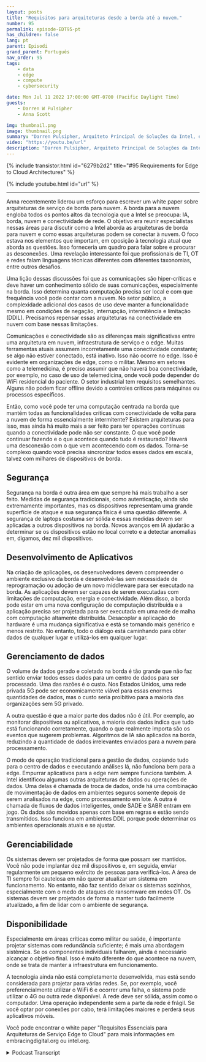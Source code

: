 ```yaml
---
layout: posts
title: "Requisitos para arquiteturas desde a borda até a nuvem."
number: 95
permalink: episode-EDT95-pt
has_children: false
lang: pt
parent: Episodi
grand_parent: Português
nav_order: 95
tags:
    - data
    - edge
    - compute
    - cybersecurity

date: Mon Jul 11 2022 17:00:00 GMT-0700 (Pacific Daylight Time)
guests:
    - Darren W Pulsipher
    - Anna Scott

img: thumbnail.png
image: thumbnail.png
summary: "Darren Pulsipher, Arquiteto Principal de Soluções da Intel, e Dra. Anna Scott, Arquiteta Principal de Borda de Setor Público, discutem os requisitos essenciais para arquiteturas de serviços da borda à nuvem."
video: "https://youtu.be/url"
description: "Darren Pulsipher, Arquiteto Principal de Soluções da Intel, e Dra. Anna Scott, Arquiteta Principal de Borda de Setor Público, discutem os requisitos essenciais para arquiteturas de serviços da borda à nuvem."
---
```


<div>
{% include transistor.html id="6279b2d2" title="#95 Requirements for Edge to Cloud Architectures" %}

{% include youtube.html id="url" %}
</div>

---

Anna recentemente liderou um esforço para escrever um white paper sobre arquiteturas de serviço de borda para nuvem. A borda para a nuvem engloba todos os pontos altos da tecnologia que a Intel se preocupa: IA, borda, nuvem e conectividade de rede. O objetivo era reunir especialistas nessas áreas para discutir como a Intel aborda as arquiteturas de borda para nuvem e como essas arquiteturas podem se conectar à nuvem. O foco estava nos elementos que importam, em oposição à tecnologia atual que aborda as questões. Isso forneceria um quadro para falar sobre e procurar as desconexões. Uma revelação interessante foi que profissionais de TI, OT e redes falam linguagens técnicas diferentes com diferentes taxonomias, entre outros desafios.

Uma lição dessas discussões foi que as comunicações são hiper-críticas e deve haver um conhecimento sólido de suas comunicações, especialmente na borda. Isso determina quanta computação precisa ser local e com que frequência você pode contar com a nuvem. No setor público, a complexidade adicional dos casos de uso deve manter a funcionalidade mesmo em condições de negação, interrupção, intermitência e limitação (DDIL). Precisamos repensar essas arquiteturas na conectividade em nuvem com base nessas limitações.

Comunicações e conectividade são as diferenças mais significativas entre uma arquitetura em nuvem, infraestrutura de serviço e o edge. Muitas ferramentas atuais assumem incorretamente uma conectividade constante; se algo não estiver conectado, está inativo. Isso não ocorre no edge. Isso é evidente em organizações de edge, como o militar. Mesmo em setores como a telemedicina, é preciso assumir que não haverá boa conectividade, por exemplo, no caso de uso de telemedicina, onde você pode depender do WiFi residencial do paciente. O setor industrial tem requisitos semelhantes. Alguns não podem ficar offline devido a controles críticos para máquinas ou processos específicos.

Então, como você pode ter uma computação centrada na borda que mantém todas as funcionalidades críticas com conectividade de volta para a nuvem de forma essencialmente intermitente? Existem arquiteturas para isso, mas ainda há muito mais a ser feito para ter operações contínuas quando a conectividade pode não ser constante. O que você pode continuar fazendo e o que acontece quando tudo é restaurado? Haverá uma desconexão com o que vem acontecendo com os dados. Torna-se complexo quando você precisa sincronizar todos esses dados em escala, talvez com milhares de dispositivos de borda.

## Segurança

Segurança na borda é outra área em que sempre há mais trabalho a ser feito. Medidas de segurança tradicionais, como autenticação, ainda são extremamente importantes, mas os dispositivos representam uma grande superfície de ataque e sua segurança física é uma questão diferente. A segurança de laptops costuma ser sólida e essas medidas devem ser aplicadas a outros dispositivos na borda. Novos avanços em IA ajudarão a determinar se os dispositivos estão no local correto e a detectar anomalias em, digamos, dez mil dispositivos.

## Desenvolvimento de Aplicativos

Na criação de aplicações, os desenvolvedores devem compreender o ambiente exclusivo da borda e desenvolvê-las sem necessidade de reprogramação ou adoção de um novo middleware para ser executado na borda. As aplicações devem ser capazes de serem executadas com limitações de computação, energia e conectividade. Além disso, a borda pode estar em uma nova configuração de computação distribuída e a aplicação precisa ser projetada para ser executada em uma rede de malha com computação altamente distribuída. Desacoplar a aplicação do hardware é uma mudança significativa e está se tornando mais genérico e menos restrito. No entanto, todo o diálogo está caminhando para obter dados de qualquer lugar e utilizá-los em qualquer lugar.

## Gerenciamento de dados

O volume de dados gerado e coletado na borda é tão grande que não faz sentido enviar todos esses dados para um centro de dados para ser processado. Uma das razões é o custo. Nos Estados Unidos, uma rede privada 5G pode ser economicamente viável para essas enormes quantidades de dados, mas o custo seria proibitivo para a maioria das organizações sem 5G privado.

A outra questão é que a maior parte dos dados não é útil. Por exemplo, ao monitorar dispositivos ou aplicativos, a maioria dos dados indica que tudo está funcionando corretamente, quando o que realmente importa são os eventos que sugerem problemas. Algoritmos de IA são aplicados na borda, reduzindo a quantidade de dados irrelevantes enviados para a nuvem para processamento.

O modo de operação tradicional para a gestão de dados, copiando tudo para o centro de dados e executando análises lá, não funciona bem para a edge. Empurrar aplicativos para a edge nem sempre funciona também. A Intel identificou algumas outras arquiteturas de dados ou operações de dados. Uma delas é chamada de troca de dados, onde há uma combinação de movimentação de dados em ambientes seguros somente depois de serem analisados na edge, como processamento em lote. A outra é chamada de fluxos de dados inteligentes, onde SADE e SABR entram em jogo. Os dados são movidos apenas com base em regras e estão sendo transmitidos. Isso funciona em ambientes DDIL porque pode determinar os ambientes operacionais atuais e se ajustar.

## Gerenciabilidade

Os sistemas devem ser projetados de forma que possam ser mantidos. Você não pode implantar dez mil dispositivos e, em seguida, enviar regularmente um pequeno exército de pessoas para verificá-los. A área de TI sempre foi cautelosa em não querer atualizar um sistema em funcionamento. No entanto, não faz sentido deixar os sistemas sozinhos, especialmente com o medo de ataques de ransomware em redes OT. Os sistemas devem ser projetados de forma a manter tudo facilmente atualizado, a fim de lidar com o ambiente de segurança.

## Disponibilidade

Especialmente em áreas críticas como militar ou saúde, é importante projetar sistemas com redundância suficiente; é mais uma abordagem sistêmica. Se os componentes individuais falharem, ainda é necessário alcançar o objetivo final. Isso é muito diferente do que acontece na nuvem, onde se trata de manter a infraestrutura em funcionamento.

A tecnologia ainda não está completamente desenvolvida, mas está sendo considerada para projetar para várias redes. Se, por exemplo, você preferencialmente utilizar o WiFi 6 e ocorrer uma falha, o sistema pode utilizar o 4G ou outra rede disponível. A rede deve ser sólida, assim como o computador. Uma operação independente sem a parte da rede é frágil. Se você optar por conexões por cabo, terá limitações maiores e perderá seus aplicativos móveis.

Você pode encontrar o white paper "Requisitos Essenciais para Arquiteturas de Serviço Edge to Cloud" para mais informações em embracingdigital.org ou intel.org.



<details>
<summary> Podcast Transcript </summary>

<p></p>

</details>
